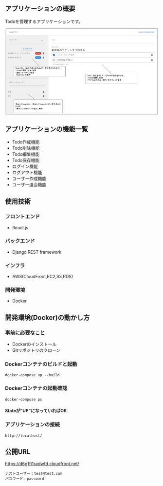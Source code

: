 ## アプリケーションの概要
Todoを管理するアプリケーションです。

<p align="center">
  <img src="./img/sampleimg1.png" width="500">
</p>

  
## アプリケーションの機能一覧
* Todo作成機能
* Todo削除機能
* Todo編集機能
* Todo保存機能
* ログイン機能
* ログアウト機能
* ユーザー作成機能
* ユーザー退会機能
  
## 使用技術
### フロントエンド
* React.js
  
### バックエンド
* Django REST framework
  
### インフラ
* AWS(CloudFront,EC2,S3,RDS)
  
### 開発環境
* Docker
  
## 開発環境(Docker)の動かし方

### 事前に必要なこと
* Dockerのインストール
* Gitリポジトリのクローン
  
### Dockerコンテナのビルドと起動
```
docker-compose up --build
```
  
### Dockerコンテナの起動確認
```
docker-compose ps
```
#### Stateが"UP"になっていればOK
  
### アプリケーションの接続
```
http://localhost/
```
  
## 公開URL

https://d6g1fi1sxdwfd.cloudfront.net/
```
テストユーザー：test@test.com
パスワード：password
```
  
